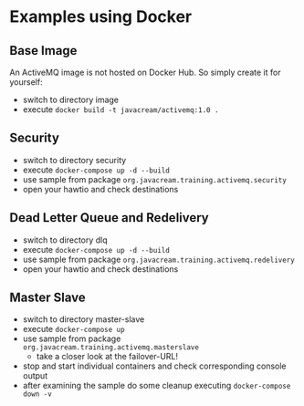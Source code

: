 # Examples using Docker

## Base Image

An ActiveMQ image is not hosted on Docker Hub. So simply create it for yourself:

* switch to directory image
* execute `docker build -t javacream/activemq:1.0 .`

## Security

* switch to directory security
* execute `docker-compose up -d --build`
* use sample from package `org.javacream.training.activemq.security`
* open your hawtio and check destinations

## Dead Letter Queue and Redelivery

* switch to directory dlq
* execute `docker-compose up -d --build`
* use sample from package `org.javacream.training.activemq.redelivery`
* open your hawtio and check destinations

## Master Slave

* switch to directory master-slave
* execute `docker-compose up`
* use sample from package `org.javacream.training.activemq.masterslave`
  * take a closer look at the failover-URL!
* stop and start individual containers and check corresponding console output
* after examining the sample do some cleanup executing `docker-compose down -v`
